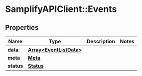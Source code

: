 # SamplifyAPIClient::Events

## Properties
Name | Type | Description | Notes
------------ | ------------- | ------------- | -------------
**data** | [**Array&lt;EventListData&gt;**](EventListData.md) |  | 
**meta** | [**Meta**](Meta.md) |  | 
**status** | [**Status**](Status.md) |  | 


